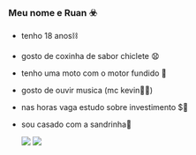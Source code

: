### Meu nome e Ruan ☣️
- tenho 18 anos⛓️
- gosto de coxinha de sabor chiclete 😧
- tenho uma moto com o motor fundido 🏁
- gosto de ouvir musica (mc kevin👑🖤)
- nas horas vaga estudo sobre investimento $💱
- sou casado com a sandrinha💍

  ![](https://media.tenor.com/8aR2e6H7yQgAAAAM/asas.gif)         ![](https://media.tenor.com/cdshbbDOIz8AAAAM/mc-kevin.gif)

